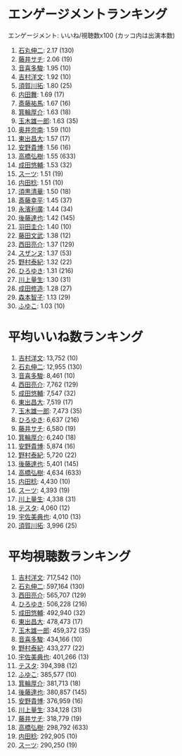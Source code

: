 # エンゲージメントランキング

 エンゲージメント: いいね/視聴数x100 (カッコ内は出演本数)

1. [石丸伸二](/rehacq_fan/people/石丸伸二): 2.17 (130)
1. [藤井サチ](/rehacq_fan/people/藤井サチ): 2.06 (19)
1. [音喜多駿](/rehacq_fan/people/音喜多駿): 1.95 (10)
1. [吉村洋文](/rehacq_fan/people/吉村洋文): 1.92 (10)
1. [須賀川拓](/rehacq_fan/people/須賀川拓): 1.80 (25)
1. [内田舞](/rehacq_fan/people/内田舞): 1.69 (17)
1. [斎藤祐馬](/rehacq_fan/people/斎藤祐馬): 1.67 (16)
1. [箕輪厚介](/rehacq_fan/people/箕輪厚介): 1.63 (18)
1. [玉木雄一郎](/rehacq_fan/people/玉木雄一郎): 1.63 (35)
1. [奥井奈南](/rehacq_fan/people/奥井奈南): 1.59 (10)
1. [東出昌大](/rehacq_fan/people/東出昌大): 1.57 (17)
1. [安野貴博](/rehacq_fan/people/安野貴博): 1.56 (16)
1. [高橋弘樹](/rehacq_fan/people/高橋弘樹): 1.55 (633)
1. [成田悠輔](/rehacq_fan/people/成田悠輔): 1.53 (32)
1. [スーツ](/rehacq_fan/people/スーツ): 1.51 (19)
1. [内田稔](/rehacq_fan/people/内田稔): 1.51 (10)
1. [須黒清華](/rehacq_fan/people/須黒清華): 1.50 (18)
1. [斎藤幸平](/rehacq_fan/people/斎藤幸平): 1.45 (37)
1. [永濱利廣](/rehacq_fan/people/永濱利廣): 1.44 (34)
1. [後藤達也](/rehacq_fan/people/後藤達也): 1.42 (145)
1. [羽田圭介](/rehacq_fan/people/羽田圭介): 1.40 (10)
1. [藤田文武](/rehacq_fan/people/藤田文武): 1.38 (12)
1. [西田亮介](/rehacq_fan/people/西田亮介): 1.37 (129)
1. [スザンヌ](/rehacq_fan/people/スザンヌ): 1.37 (53)
1. [野村泰紀](/rehacq_fan/people/野村泰紀): 1.32 (22)
1. [ひろゆき](/rehacq_fan/people/ひろゆき): 1.31 (216)
1. [川上量生](/rehacq_fan/people/川上量生): 1.30 (31)
1. [成田修造](/rehacq_fan/people/成田修造): 1.28 (27)
1. [森本智子](/rehacq_fan/people/森本智子): 1.13 (29)
1. [ふゆこ](/rehacq_fan/people/ふゆこ): 1.03 (10)


# 平均いいね数ランキング

1. [吉村洋文](/rehacq_fan/people/吉村洋文): 13,752 (10)
1. [石丸伸二](/rehacq_fan/people/石丸伸二): 12,955 (130)
1. [音喜多駿](/rehacq_fan/people/音喜多駿): 8,461 (10)
1. [西田亮介](/rehacq_fan/people/西田亮介): 7,762 (129)
1. [成田悠輔](/rehacq_fan/people/成田悠輔): 7,547 (32)
1. [東出昌大](/rehacq_fan/people/東出昌大): 7,519 (17)
1. [玉木雄一郎](/rehacq_fan/people/玉木雄一郎): 7,473 (35)
1. [ひろゆき](/rehacq_fan/people/ひろゆき): 6,637 (216)
1. [藤井サチ](/rehacq_fan/people/藤井サチ): 6,580 (19)
1. [箕輪厚介](/rehacq_fan/people/箕輪厚介): 6,240 (18)
1. [安野貴博](/rehacq_fan/people/安野貴博): 5,874 (16)
1. [野村泰紀](/rehacq_fan/people/野村泰紀): 5,720 (22)
1. [後藤達也](/rehacq_fan/people/後藤達也): 5,401 (145)
1. [高橋弘樹](/rehacq_fan/people/高橋弘樹): 4,634 (633)
1. [内田稔](/rehacq_fan/people/内田稔): 4,430 (10)
1. [スーツ](/rehacq_fan/people/スーツ): 4,393 (19)
1. [川上量生](/rehacq_fan/people/川上量生): 4,338 (31)
1. [テスタ](/rehacq_fan/people/テスタ): 4,060 (12)
1. [宇佐美典也](/rehacq_fan/people/宇佐美典也): 4,010 (13)
1. [須賀川拓](/rehacq_fan/people/須賀川拓): 3,996 (25)


# 平均視聴数ランキング

1. [吉村洋文](/rehacq_fan/people/吉村洋文): 717,542 (10)
1. [石丸伸二](/rehacq_fan/people/石丸伸二): 597,164 (130)
1. [西田亮介](/rehacq_fan/people/西田亮介): 565,707 (129)
1. [ひろゆき](/rehacq_fan/people/ひろゆき): 506,228 (216)
1. [成田悠輔](/rehacq_fan/people/成田悠輔): 492,940 (32)
1. [東出昌大](/rehacq_fan/people/東出昌大): 478,473 (17)
1. [玉木雄一郎](/rehacq_fan/people/玉木雄一郎): 459,372 (35)
1. [音喜多駿](/rehacq_fan/people/音喜多駿): 434,166 (10)
1. [野村泰紀](/rehacq_fan/people/野村泰紀): 433,277 (22)
1. [宇佐美典也](/rehacq_fan/people/宇佐美典也): 401,266 (13)
1. [テスタ](/rehacq_fan/people/テスタ): 394,398 (12)
1. [ふゆこ](/rehacq_fan/people/ふゆこ): 385,577 (10)
1. [箕輪厚介](/rehacq_fan/people/箕輪厚介): 381,713 (18)
1. [後藤達也](/rehacq_fan/people/後藤達也): 380,857 (145)
1. [安野貴博](/rehacq_fan/people/安野貴博): 376,959 (16)
1. [川上量生](/rehacq_fan/people/川上量生): 334,128 (31)
1. [藤井サチ](/rehacq_fan/people/藤井サチ): 318,779 (19)
1. [高橋弘樹](/rehacq_fan/people/高橋弘樹): 298,792 (633)
1. [内田稔](/rehacq_fan/people/内田稔): 292,905 (10)
1. [スーツ](/rehacq_fan/people/スーツ): 290,250 (19)
